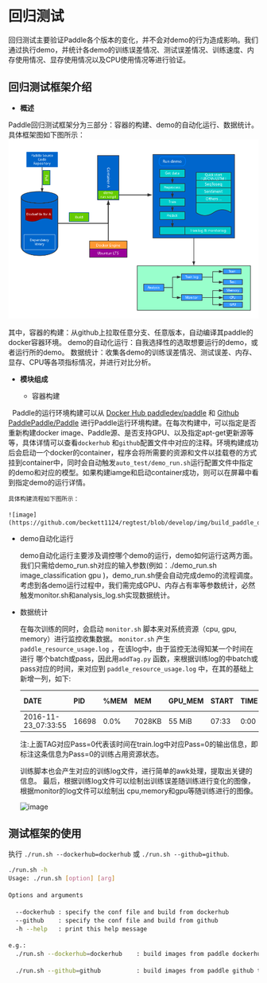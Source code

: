 # 回归测试


回归测试主要验证Paddle各个版本的变化，并不会对demo的行为造成影响。我们通过执行demo，并统计各demo的训练误差情况、测试误差情况、训练速度、内存使用情况、显存使用情况以及CPU使用情况等进行验证。


## 回归测试框架介绍

- **概述**

Paddle回归测试框架分为三部分：容器的构建、demo的自动化运行、数据统计。具体框架图如下图所示：
![image](https://github.com/beckett1124/regtest/blob/develop/img/regression.png)
    
其中，容器的构建：从github上拉取任意分支、任意版本，自动编译其paddle的docker容器环境。
demo的自动化运行：自我选择性的选取想要运行的demo，或者运行所的demo。
数据统计：收集各demo的训练误差情况、测试误差、内存、显存、CPU等各项指标情况，并进行对比分析。

- **模块组成** 

  - 容器构建

    Paddle的运行环境构建可以从 [Docker Hub paddledev/paddle](https://hub.docker.com/r/paddledev/paddle/builds/) 和 [Github PaddlePaddle/Paddle](https://github.com/PaddlePaddle/Paddle) 进行Paddle运行环境构建。在每次构建中，可以指定是否重新构建docker image、Paddle源、是否支持GPU、以及指定apt-get更新源等等，具体详情可以查看`dockerhub` 和`github`配置文件中对应的注释。环境构建成功后会启动一个docker的container，程序会将所需要的资源和文件以挂载卷的方式挂到container中，同时会自动触发`auto_test/demo_run.sh`运行配置文件中指定的demo和对应的模型。如果构建iamge和启动container成功，则可以在屏幕中看到指定demo的运行详情。

    具体构建流程如下图所示：

    ![image](https://github.com/beckett1124/regtest/blob/develop/img/build_paddle_docker_image.png)
  
  - demo自动化运行 
  
    demo自动化运行主要涉及调控哪个demo的运行，demo如何运行这两方面。我们只需给demo_run.sh对应的输入参数(例如：./demo_run.sh image_classification gpu )，demo_run.sh便会自动完成demo的流程调度。考虑到各demo运行过程中，我们需完成GPU、内存占有率等参数统计，必然触发monitor.sh和analysis_log.sh实现数据统计。
  
  - 数据统计

    在每次训练的同时，会启动 `monitor.sh` 脚本来对系统资源（cpu, gpu, memory）进行监控收集数据。
    `monitor.sh` 产生 `paddle_resource_usage.log` ，在该log中，由于监控无法得知某一个时间在进行
    哪个batch或pass，因此用`addTag.py` 函数，来根据训练log的中batch或pass对应的时间，来对应到 
    `paddle_resource_usage.log` 中，在其的基础上新增一列，如下:

    DATE | PID | %MEM | MEM | GPU_MEM | START | TIME | TAG(by addTag)
    -----|-----|------|---------|-------|------|-----|----
    2016-11-23_07:33:55| 16698 | 0.0% | 7028KB | 55 MiB | 07:33 | 0:00 | Pass=0

    注:上面TAG对应Pass=0代表该时间在train.log中对应Pass=0的输出信息，即标注这条信息为Pass=0的训练占用资源状态。

    训练脚本也会产生对应的训练log文件，进行简单的awk处理，提取出关键的信息。
    最后，根据训练log文件可以绘制出训练误差随训练进行变化的图像，根据monitor的log文件可以绘制出
    cpu,memory和gpu等随训练进行的图像。

    ![image](https://github.com/beckett1124/regtest/blob/develop/img/log_analysis.png)
    

## 测试框架的使用

执行 `./run.sh --dockerhub=dockerhub` 或 `./run.sh --github=github`.
  
  ```bash
  ./run.sh -h
  Usage: ./run.sh [option] [arg]

  Options and arguments

    --dockerhub : specify the conf file and build from dockerhub
    --github    : specify the conf file and build from github
    -h --help   : print this help message

  e.g.:
    ./run.sh --dockerhub=dockerhub    : build images from paddle dockerhub

    ./run.sh --github=github          : build images from paddle github that branch is develop

  ```
